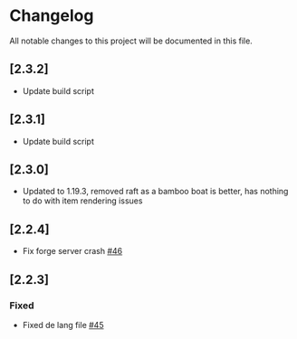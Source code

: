 # Changelog

All notable changes to this project will be documented in this file.

## [2.3.2]

- Update build script

## [2.3.1]

- Update build script

## [2.3.0]

- Updated to 1.19.3, removed raft as a bamboo boat is better, has nothing to do with item rendering issues

## [2.2.4]

- Fix forge server crash [#46](https://github.com/nanite/Bamboo-Everything/pull/46)

## [2.2.3]

### Fixed

- Fixed de lang file [#45](https://github.com/nanite/Bamboo-Everything/pull/45)
